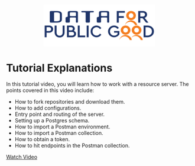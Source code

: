 <p align="center">
<img src="./cdpg.png" width="300">
</p>

# Tutorial Explanations
In this tutorial video, you will learn how to work with a resource server. The points covered in this video include:

- How to fork repositories and download them.
- How to add configurations.
- Entry point and routing of the server.
- Setting up a Postgres schema.
- How to import a Postman environment.
- How to import a Postman collection.
- How to obtain a token.
- How to hit endpoints in the Postman collection.

[Watch Video](https://github.com/user-attachments/assets/d9c49fc7-a96d-484b-bbeb-ec13343c7a7c)